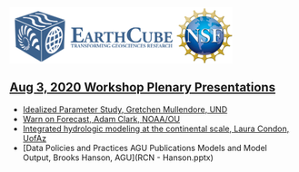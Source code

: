 <a href="http://earthcube.org/" target="_blank"><img src="../../images/logo_earthcube_full_horizontal.png" height="100" align="left">
<a href="https://nsf.gov/" target="_blank"><img src="../../images/NSF_4-Color_bitmap_Logo.png" width="100" height="100" align="center">
 
 



## Aug 3, 2020 Workshop Plenary Presentations
  * [Idealized Parameter Study, Gretchen Mullendore, UND](Idealized_parameter_study-mullendore.pptx) 
  * [Warn on Forecast, Adam Clark, NOAA/OU](Use-Case-WoFS-clark.pptx)
  * [Integrated hydrologic modeling at the continental scale, Laura Condon, UofAz](ModelData_RCN.condonpdfv2.pdf)
  * [Data Policies and Practices AGU Publications Models and Model Output, Brooks Hanson, AGU](RCN - Hanson.pptx)
